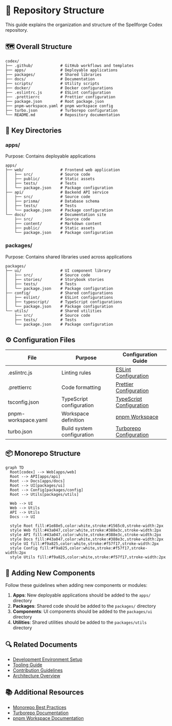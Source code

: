 # 📂 Repository Structure

This guide explains the organization and structure of the Spellforge Codex repository.

## 🗺️ Overall Structure

```ascii
codex/
├── .github/            # GitHub workflows and templates
├── apps/               # Deployable applications
├── packages/           # Shared libraries
├── docs/               # Documentation
├── scripts/            # Utility scripts
├── docker/             # Docker configurations
├── .eslintrc.js        # ESLint configuration
├── .prettierrc         # Prettier configuration
├── package.json        # Root package.json
├── pnpm-workspace.yaml # pnpm workspace config
├── turbo.json          # Turborepo configuration
└── README.md           # Repository documentation
```

## 📁 Key Directories

### apps/

Purpose: Contains deployable applications

```ascii
apps/
├── web/                # Frontend web application
│   ├── src/            # Source code
│   ├── public/         # Static assets
│   ├── tests/          # Tests
│   └── package.json    # Package configuration
├── api/                # Backend API service
│   ├── src/            # Source code
│   ├── prisma/         # Database schema
│   ├── tests/          # Tests
│   └── package.json    # Package configuration
└── docs/               # Documentation site
    ├── src/            # Source code
    ├── content/        # Markdown content
    ├── public/         # Static assets
    └── package.json    # Package configuration
```

### packages/

Purpose: Contains shared libraries used across applications

```ascii
packages/
├── ui/                 # UI component library
│   ├── src/            # Source code
│   ├── stories/        # Storybook stories
│   ├── tests/          # Tests
│   └── package.json    # Package configuration
├── config/             # Shared configurations
│   ├── eslint/         # ESLint configurations
│   ├── typescript/     # TypeScript configurations
│   └── package.json    # Package configuration
└── utils/              # Shared utilities
    ├── src/            # Source code
    ├── tests/          # Tests
    └── package.json    # Package configuration
```

## ⚙️ Configuration Files

| File | Purpose | Configuration Guide |
|------|---------|---------------------|
| .eslintrc.js | Linting rules | [ESLint Configuration](https://eslint.org/docs/user-guide/configuring/) |
| .prettierrc | Code formatting | [Prettier Configuration](https://prettier.io/docs/en/configuration.html) |
| tsconfig.json | TypeScript configuration | [TypeScript Configuration](https://www.typescriptlang.org/docs/handbook/tsconfig-json.html) |
| pnpm-workspace.yaml | Workspace definition | [pnpm Workspace](https://pnpm.io/workspaces) |
| turbo.json | Build system configuration | [Turborepo Configuration](https://turbo.build/repo/docs/reference/configuration) |

## 📦 Monorepo Structure

```mermaid
graph TD
  Root[codex] --> Web[apps/web]
  Root --> API[apps/api]
  Root --> Docs[apps/docs]
  Root --> UI[packages/ui]
  Root --> Config[packages/config]
  Root --> Utils[packages/utils]
  
  Web --> UI
  Web --> Utils
  API --> Utils
  Docs --> UI
  
  style Root fill:#1e88e5,color:white,stroke:#1565c0,stroke-width:2px
  style Web fill:#43a047,color:white,stroke:#388e3c,stroke-width:2px
  style API fill:#43a047,color:white,stroke:#388e3c,stroke-width:2px
  style Docs fill:#43a047,color:white,stroke:#388e3c,stroke-width:2px
  style UI fill:#f9a825,color:white,stroke:#f57f17,stroke-width:2px
  style Config fill:#f9a825,color:white,stroke:#f57f17,stroke-width:2px
  style Utils fill:#f9a825,color:white,stroke:#f57f17,stroke-width:2px
```

## 🚀 Adding New Components

Follow these guidelines when adding new components or modules:

1. **Apps**: New deployable applications should be added to the `apps/` directory
2. **Packages**: Shared code should be added to the `packages/` directory
3. **Components**: UI components should be added to the `packages/ui` directory
4. **Utilities**: Shared utilities should be added to the `packages/utils` directory

## 🔍 Related Documents

- [Development Environment Setup](./01-setup-guide.md)
- [Tooling Guide](./02-tooling-guide.md)
- [Contribution Guidelines](../02-development/08-contribution-guidelines.md)
- [Architecture Overview](../02-development/04-architecture-overview.md)

## 📚 Additional Resources

- [Monorepo Best Practices](https://monorepo.tools/)
- [Turborepo Documentation](https://turbo.build/repo/docs)
- [pnpm Workspace Documentation](https://pnpm.io/workspaces)
